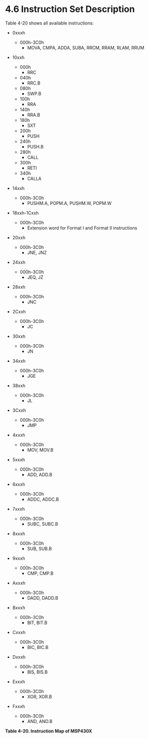 # 4.6 Instruction Set Description

Table 4-20 shows all available instructions:

<a id="table-4-18"></a>

- 0xxxh
  - 000h-3C0h
    - MOVA, CMPA, ADDA, SUBA, RRCM, RRAM, RLAM, RRUM

- 10xxh
  - 000h
    - RRC
  - 040h
    - RRC.B
  - 080h
    - SWP.B
  - 100h
    - RRA
  - 140h
    - RRA.B
  - 180h
    - SXT
  - 200h
    - PUSH
  - 240h
    - PUSH.B
  - 280h
    - CALL
  - 300h
    - RETI
  - 340h
    - CALLA

- 14xxh
  - 000h-3C0h
    - PUSHM.A, POPM.A, PUSHM.W, POPM.W

- 18xxh-1Cxxh
  - 000h-3C0h
    - Extension word for Format I and Format II instructions

- 20xxh
  - 000h-3C0h
    - JNE, JNZ

- 24xxh
  - 000h-3C0h
    - JEQ, JZ

- 28xxh
  - 000h-3C0h
    - JNC

- 2Cxxh
  - 000h-3C0h
    - JC

- 30xxh
  - 000h-3C0h
    - JN

- 34xxh
  - 000h-3C0h
    - JGE

- 38xxh
  - 000h-3C0h
    - JL

- 3Cxxh
  - 000h-3C0h
    - JMP

- 4xxxh
  - 000h-3C0h
    - MOV, MOV.B

- 5xxxh
  - 000h-3C0h
    - ADD, ADD.B

- 6xxxh
  - 000h-3C0h
    - ADDC, ADDC.B

- 7xxxh
  - 000h-3C0h
    - SUBC, SUBC.B

- 8xxxh
  - 000h-3C0h
    - SUB, SUB.B

- 9xxxh
  - 000h-3C0h
    - CMP, CMP.B

- Axxxh
  - 000h-3C0h
    - DADD, DADD.B

- Bxxxh
  - 000h-3C0h
    - BIT, BIT.B

- Cxxxh
  - 000h-3C0h
    - BIC, BIC.B

- Dxxxh
  - 000h-3C0h
    - BIS, BIS.B

- Exxxh
  - 000h-3C0h
    - XOR, XOR.B

- Fxxxh
  - 000h-3C0h
    - AND, AND.B

**Table 4-20. Instruction Map of MSP430X**
